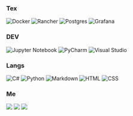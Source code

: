 ### Tex

![Docker](https://img.shields.io/badge/-docker-2496ed?logo=docker&logoColor=white)
![Rancher](https://img.shields.io/badge/-rancher-0075a8?logo=rancher&logoColor=white)
![Postgres](https://img.shields.io/badge/-postgresql-4169e1?logo=postgresql&logoColor=white)
![Grafana](https://img.shields.io/badge/-grafana-f46800?logo=grafana&logoColor=white)

### DEV

![Jupyter Notebook](https://img.shields.io/badge/-jupyter-F37626?logo=jupyter&logoColor=white)
![PyCharm](https://img.shields.io/badge/-pycharm-grey?logo=pycharm&logoColor=white)
![Visual Studio](https://img.shields.io/badge/-visualstudio-5C2D91?logo=visualstudio&logoColor=white)

### Langs

![C#](https://img.shields.io/badge/c-green)
![Python](https://img.shields.io/badge/python-turquoise)
![Markdown](https://img.shields.io/badge/markdown-grey)
![HTML](https://img.shields.io/badge/html-orange)
![CSS](https://img.shields.io/badge/css-blue)

### Me

![](https://img.shields.io/badge/typical-salesperson-blue)
![](https://img.shields.io/badge/oss-enthusiast-red)
![](https://img.shields.io/badge/swimbikerun-green)


